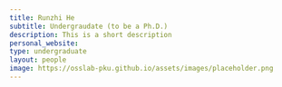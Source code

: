 ```yaml
---
title: Runzhi He
subtitle: Undergraudate (to be a Ph.D.)
description: This is a short description
personal_website: 
type: undergraduate
layout: people
image: https://osslab-pku.github.io/assets/images/placeholder.png 
---
```

